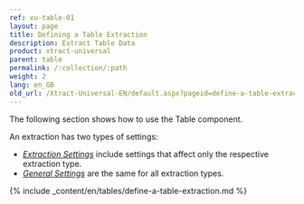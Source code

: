```yaml
---
ref: xu-table-01
layout: page
title: Defining a Table Extraction
description: Extract Table Data
product: xtract-universal
parent: table
permalink: /:collection/:path
weight: 2
lang: en_GB
old_url: /Xtract-Universal-EN/default.aspx?pageid=define-a-table-extraction
---
```


The following section shows how to use the Table component.

An extraction has two types of settings: 
- [*Extraction Settings*](../table/extraction-settings) include settings that affect only the respective extraction type.
- [*General Settings*](../getting-started/general-settings) are the same for all extraction types.

{% include _content/en/tables/define-a-table-extraction.md  %}
